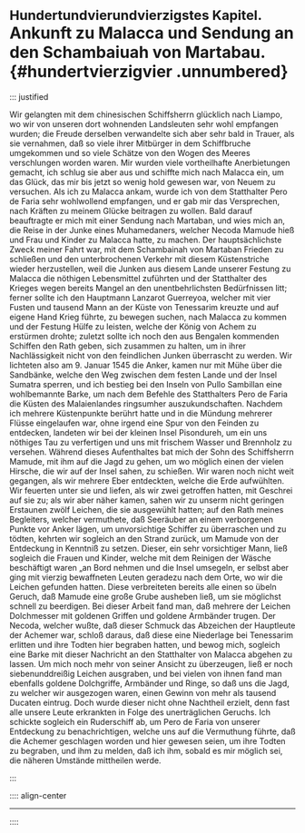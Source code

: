 # <small>Hundertundvierundvierzigstes Kapitel.</small><br />Ankunft zu Malacca und Sendung an den Schambaiuah von Martabau.{#hundertvierzigvier .unnumbered}

::: justified

Wir gelangten mit dem chinesischen Schiffsherrn glücklich nach Liampo, wo wir
von unseren dort wohnenden Landsleuten sehr wohl empfangen wurden; die Freude
derselben verwandelte sich aber sehr bald in Trauer, als sie vernahmen, daß so
viele ihrer Mitbürger in dem Schiffbruche umgekommen und so viele Schätze von
den Wogen des Meeres verschlungen worden waren. Mir wurden viele vortheilhafte
Anerbietungen gemacht, ich schlug sie aber aus und schiffte mich nach Malacca
ein, um das Glück, das mir bis jetzt so wenig hold gewesen war, von Neuem zu
versuchen. Als ich zu Malacca ankam, wurde ich von dem Statthalter Pero de Faria
sehr wohlwollend empfangen, und er gab mir das Versprechen, nach Kräften zu
meinem Glücke beitragen zu wollen. Bald darauf beauftragte er mich mit einer
Sendung nach Martaban, und wies mich an, die Reise in der Junke eines
Muhamedaners, welcher Necoda Mamude hieß und Frau und Kinder zu Malacca hatte,
zu machen. Der hauptsächlichste Zweck meiner Fahrt war, mit dem Schambainah von
Martaban Frieden zu schließen und den unterbrochenen Verkehr mit diesem
Küstenstriche wieder herzustellen, weil die Junken aus diesem Lande unserer
Festung zu Malacca die nöthigen Lebensmittel zuführten und der Statthalter des
Krieges wegen bereits Mangel an den unentbehrlichsten Bedürfnissen litt; ferner
sollte ich den Hauptmann Lanzarot Guerreyoa, welcher mit vier Fusten und tausend
Mann an der Küste von Tenessarim kreuzte und auf eigene Hand Krieg führte, zu
bewegen suchen, nach Malacca zu kommen und der Festung Hülfe zu leisten, welche
der König von Achem zu erstürmen drohte; zuletzt sollte ich noch den aus
Bengalen kommenden Schiffen den Rath geben, sich zusammen zu halten, um in ihrer
Nachlässigkeit nicht von den feindlichen Junken überrascht zu werden. Wir
lichteten also am 9. Januar 1545 die Anker, kamen nur mit Mühe über die
Sandbänke, welche den Weg zwischen dem festen Lande und der Insel Sumatra
sperren, und ich bestieg bei den Inseln von Pullo Sambillan eine wohlbemannte
Barke, um nach dem Befehle des Statthalters Pero de Faria die Küsten des
Malaienlandes ringsumher auszukundschaften. Nachdem ich mehrere Küstenpunkte
berührt hatte und in die Mündung mehrerer Flüsse eingelaufen war, ohne irgend
eine Spur von den Feinden zu entdecken, landeten wir bei der kleinen Insel
Pisondureh, um ein uns nöthiges Tau zu verfertigen und uns mit frischem Wasser
und Brennholz zu versehen. Während dieses Aufenthaltes bat mich der Sohn des
Schiffsherrn Mamude, mit ihm auf die Jagd zu gehen, um wo möglich einen der
vielen Hirsche, die wir auf der Insel sahen, zu schießen. Wir waren noch nicht
weit gegangen, als wir mehrere Eber entdeckten, welche die Erde aufwühlten. Wir
feuerten unter sie und liefen, als wir zwei getroffen hatten, mit Geschrei auf
sie zu; als wir aber näher kamen, sahen wir zu unserm nicht geringen Erstaunen
zwölf Leichen, die sie ausgewühlt hatten; auf den Rath meines Begleiters,
welcher vermuthete, daß Seeräuber an einem verborgenen Punkte vor Anker lägen,
um unvorsichtige Schiffer zu überraschen und zu tödten, kehrten wir sogleich an
den Strand zurück, um Mamude von der Entdeckung in Kenntniß zu setzen. Dieser,
ein sehr vorsichtiger Mann, ließ sogleich die Frauen und Kinder, welche mit dem
Reinigen der Wäsche beschäftigt waren „an Bord nehmen und die Insel umsegeln, er
selbst aber ging mit vierzig bewaffneten Leuten geradezu nach dem Orte, wo wir
die Leichen gefunden hatten. Diese verbreiteten bereits alle einen so übeln
Geruch, daß Mamude eine große Grube ausheben ließ, um sie möglichst schnell zu
beerdigen. Bei dieser Arbeit fand man, daß mehrere der Leichen Dolchmesser mit
goldenen Griffen und goldene Armbänder trugen. Der Necoda, welcher wußte, daß
dieser Schmuck das Abzeichen der Hauptleute der Achemer war, schloß daraus, daß
diese eine Niederlage bei Tenessarim erlitten und ihre Todten hier begraben
hatten, und bewog mich, sogleich eine Barke mit dieser Nachricht an den
Statthalter von Malacca abgehen zu lassen. Um mich noch mehr von seiner Ansicht
zu überzeugen, ließ er noch siebenunddreißig Leichen ausgraben, und bei vielen
von ihnen fand man ebenfalls goldene Dolchgriffe, Armbänder und Ringe, so daß
uns die Jagd, zu welcher wir ausgezogen waren, einen Gewinn von mehr als tausend
Ducaten eintrug. Doch wurde dieser nicht ohne Nachtheil erzielt, denn fast alle
unsere Leute erkrankten in Folge des unerträglichen Geruchs. Ich schickte
sogleich ein Ruderschiff ab, um Pero de Faria von unserer Entdeckung zu
benachrichtigen, welche uns auf die Vermuthung führte, daß die Achemer
geschlagen worden und hier gewesen seien, um ihre Todten zu begraben, und ihm zu
melden, daß ich ihm, sobald es mir möglich sei, die näheren Umstände mittheilen
werde.

:::


:::: align-center
****
::::

